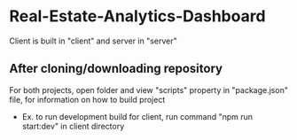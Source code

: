 # Real-Estate-Analytics-Dashboard

Client is built in "client" and server in "server"

## After cloning/downloading repository

For both projects, open folder and view "scripts" property in "package.json" file, for information on how to build project
* Ex. to run development build for client, run command "npm run start:dev" in client directory
